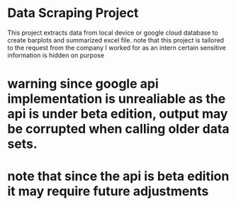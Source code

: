 # Data Scraping Project
This project extracts data from local device or google cloud database to create barplots and summarized excel file.
note that this project is tailored to the request from the company I worked for as an intern certain sensitive information is hidden on purpose
# warning since google api implementation is unrealiable as the api is under beta edition, output may be corrupted when calling older data sets.
# note that since the api is beta edition it may require future adjustments 
# 